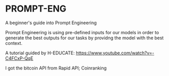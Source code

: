 # PROMPT-ENG
A beginner's guide into Prompt Engineering


Prompt Engineering is using pre-defined inputs for our models in order to generate the best outputs for our tasks by providng the model with the best context.

A tutorial guided by H-EDUCATE: https://www.youtube.com/watch?v=-C4FCxP-QqE

I got the bitcoin API from Rapid API; Coinranking